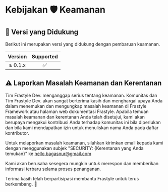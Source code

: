# Kebijakan 🛡 Keamanan

## 🏰 Versi yang Didukung

Berikut ini merupakan versi yang didukung dengan pembaruan keamanan.

| Version | Supported          |
| :-----: | :----------------: |
| ≥ 0.1.x | :white_check_mark: |

## ⚠ Laporkan Masalah Keamanan dan Kerentanan

Tim Frastyle Dev. menganggap serius tentang keamanan.
Komunitas dan Tim Frastyle Dev. akan sangat berterima kasih dan menghargai upaya Anda dalam menemukan dan mengungkap masalah keamanan di Frastyle Framework atau halaman web dokumentasi Frastyle.
Apabila temuan masalah keamanan dan kerentanan Anda telah disetujui, kami akan berupaya mengakui kontribusi Anda terhadap komunitas ini bila diperlukan dan bila kami mendapatkan izin untuk menuliskan nama Anda pada daftar kontributor.

Untuk melaporkan masalah keamanan, silahkan kirimkan email kepada kami dengan menggunakan subjek "SECURITY: {Kerentanan yang Anda temukan}" ke hello.bagasnur@gmail.com

Kami akan berusaha sesegera mungkin untuk merespon dan memberikan informasi terbaru selama proses penanganan.

Terima kasih telah berpartisipasi membantu Frastyle untuk terus berkembang. 💙
